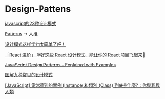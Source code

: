 # Design-Pattens

[javascript的23种设计模式](https://juejin.cn/post/7072175210874535967#heading-17)

[Patterns](https://www.patterns.dev/posts) -> 大推

[设计模式这样学也太简单了吧！](https://juejin.cn/post/6953423646664687652#heading-19)

[「React 进阶」 学好这些 React 设计模式，能让你的 React 项目飞起来🛫️](https://juejin.cn/post/7007214462813863950#heading-20)

[JavaScript Design Patterns – Explained with Examples](https://www.freecodecamp.org/news/javascript-design-patterns-explained/)

[图解九种常见的设计模式](https://segmentfault.com/a/1190000030850326)

[[JavaScript] 常常聽到的實例 (Instance) 和類別 (Class) 到底是什麼?：你與我與人類](https://medium.com/itsems-frontend/javascript-class-and-instance-410bd6281576)